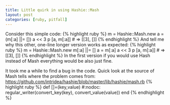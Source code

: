 ```yaml
---
title: Little quirk in using Hashie::Mash
layout: post
categories: [ruby, pitfall]
---
```

Consider this simple code:
{% highlight ruby %}
m = Hashie::Mash.new
a = (m[:a] ||= [])
a << 3
p [a, m[:a]] # => [[3], []]
{% endhighlight %}
And tell me why this other, one-line longer version works as expected:
{% highlight ruby %}
m = Hashie::Mash.new
m[:a] ||= []
a = m[:a]
a << 3
p [a, m[:a]] # => [[3], []]
{% endhighlight %}
In the first version if you would use Hash instead of Mash everything would be also just fine.

It took me a while to find a bug in the code. Quick look at the source of Mash tells where the problem comes from:
https://github.com/intridea/hashie/blob/master/lib/hashie/mash.rb
{% highlight ruby %}
def []=(key,value) #:nodoc:
  regular_writer(convert_key(key), convert_value(value))
end
{% endhighlight %}


